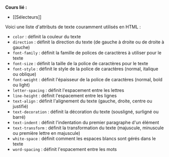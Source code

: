 **Cours lié :**
- [[Sélecteurs]]

Voici une liste d'attributs de texte couramment utilisés en HTML :

-   `color` : définit la couleur du texte
-   `direction` : définit la direction du texte (de gauche à droite ou de droite à gauche)
-   `font-family` : définit la famille de polices de caractères à utiliser pour le texte
-   `font-size` : définit la taille de la police de caractères pour le texte
-   `font-style` : définit le style de la police de caractères (normal, italique ou oblique)
-   `font-weight` : définit l'épaisseur de la police de caractères (normal, bold ou light)
-   `letter-spacing` : définit l'espacement entre les lettres
-   `line-height` : définit l'espacement entre les lignes
-   `text-align` : définit l'alignement du texte (gauche, droite, centre ou justifié)
-   `text-decoration` : définit la décoration du texte (sousligné, surligné ou barré)
-   `text-indent` : définit l'indentation du premier paragraphe d'un élément
-   `text-transform` : définit la transformation du texte (majuscule, minuscule ou première lettre en majuscule)
-   `white-space` : définit comment les espaces blancs sont gérés dans le texte
-   `word-spacing` : définit l'espacement entre les mots